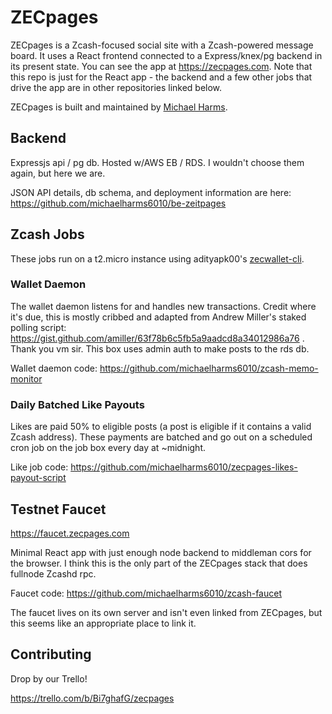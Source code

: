 # ZECpages

ZECpages is a Zcash-focused social site with a Zcash-powered message board. It uses a React frontend connected to a Express/knex/pg backend in its present state. You can see the app at https://zecpages.com. Note that this repo is just for the React app - the backend and a few other jobs that drive the app are in other repositories linked below.

ZECpages is built and maintained by [Michael Harms](https://twitter.com/michaelharms70). 

## Backend

Expressjs api / pg db. Hosted w/AWS EB / RDS. I wouldn't choose them again, but here we are. 

JSON API details, db schema, and deployment information are here: https://github.com/michaelharms6010/be-zeitpages

## Zcash Jobs

These jobs run on a t2.micro instance using adityapk00's [zecwallet-cli](https://github.com/adityapk00/zecwallet-light-cli).

### Wallet Daemon

The wallet daemon listens for and handles new transactions. Credit where it's due, this is mostly cribbed and adapted from Andrew Miller's staked polling script: https://gist.github.com/amiller/63f78b6c5fb5a9aadcd8a34012986a76 . Thank you vm sir. This box uses admin auth to make posts to the rds db.

Wallet daemon code: https://github.com/michaelharms6010/zcash-memo-monitor 

### Daily Batched Like Payouts

Likes are paid 50% to eligible posts (a post is eligible if it contains a valid Zcash address). These payments are batched and go out on a scheduled cron job on the job box every day at ~midnight. 

Like job code: https://github.com/michaelharms6010/zecpages-likes-payout-script

## Testnet Faucet

https://faucet.zecpages.com

Minimal React app with just enough node backend to middleman cors for the browser. I think this is the only part of the ZECpages stack that does fullnode Zcashd rpc.

Faucet code: https://github.com/michaelharms6010/zcash-faucet

The faucet lives on its own server and isn't even linked from ZECpages, but this seems like an appropriate place to link it.

## Contributing

Drop by our Trello!

https://trello.com/b/Bi7ghafG/zecpages

